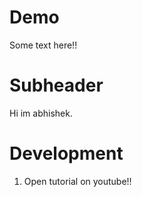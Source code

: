 # Demo

Some text here!!

# Subheader

Hi im abhishek.

# Development

1. Open tutorial on youtube!!